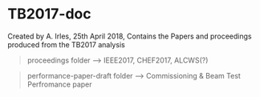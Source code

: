 # TB2017-doc
Created by A. Irles, 25th April 2018,
Contains the Papers and proceedings produced from the TB2017 analysis

> proceedings folder --> IEEE2017, CHEF2017, ALCWS(?)

> performance-paper-draft folder --> Commissioning & Beam Test Perfromance paper
